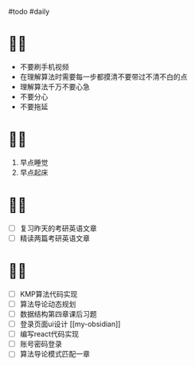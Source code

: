#todo #daily
# 🙅‍♂️
- 不要刷手机视频
- 在理解算法时需要每一步都摸清不要带过不清不白的点
- 理解算法千万不要心急 
- 不要分心
- 不要拖延
# 🙆‍♂️
1. 早点睡觉
2. 早点起床
# 🧑‍💻
- [ ] 复习昨天的考研英语文章
- [ ] 精读两篇考研英语文章
# 🤦‍♂️


- [ ] KMP算法代码实现
- [ ] 算法导论动态规划
- [ ] 数据结构第四章课后习题
- [ ] 登录页面ui设计  [[my-obsidian]]
- [ ] 编写react代码实现
- [ ] 账号密码登录
- [ ] 算法导论模式匹配一章